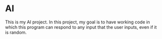 # AI
 
This is my AI project. In this project, my goal is to have working code in which this program can respond to any input that the user inputs, even if it is random.

